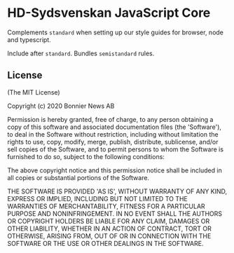 # HD-Sydsvenskan JavaScript Core

Complements `standard` when setting up our style guides for browser, node and typescript.

Include after `standard`. Bundles `semistandard` rules.

<!--
[![Build Status](https://travis-ci.com/Sydsvenskan/eslint-config-hds-core.svg?branch=master)](https://travis-ci.com/Sydsvenskan/eslint-config-hds-core)
[![dependencies Status](https://david-dm.org/@hdsydsvenskan/eslint-config-hds-core/status.svg)](https://david-dm.org/Sydsvenskan/eslint-config-hds-core)
[![Downloads](https://img.shields.io/npm/dm/@hdsydsvenskan/eslint-config-hds-core.svg)](https://www.npmjs.com/package/@hdsydsvenskan/eslint-config-hds-core)
-->

## License

(The MIT License)

Copyright (c) 2020 Bonnier News AB

Permission is hereby granted, free of charge, to any person obtaining
a copy of this software and associated documentation files (the
'Software'), to deal in the Software without restriction, including
without limitation the rights to use, copy, modify, merge, publish,
distribute, sublicense, and/or sell copies of the Software, and to
permit persons to whom the Software is furnished to do so, subject to
the following conditions:

The above copyright notice and this permission notice shall be
included in all copies or substantial portions of the Software.

THE SOFTWARE IS PROVIDED 'AS IS', WITHOUT WARRANTY OF ANY KIND,
EXPRESS OR IMPLIED, INCLUDING BUT NOT LIMITED TO THE WARRANTIES OF
MERCHANTABILITY, FITNESS FOR A PARTICULAR PURPOSE AND NONINFRINGEMENT.
IN NO EVENT SHALL THE AUTHORS OR COPYRIGHT HOLDERS BE LIABLE FOR ANY
CLAIM, DAMAGES OR OTHER LIABILITY, WHETHER IN AN ACTION OF CONTRACT,
TORT OR OTHERWISE, ARISING FROM, OUT OF OR IN CONNECTION WITH THE
SOFTWARE OR THE USE OR OTHER DEALINGS IN THE SOFTWARE.
